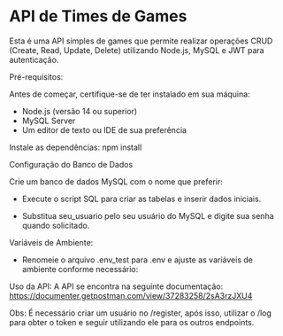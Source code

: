 # API de Times de Games

Esta é uma API simples de games que permite realizar operações CRUD (Create, Read, Update, Delete) utilizando Node.js, MySQL e JWT para autenticação.

Pré-requisitos:

Antes de começar, certifique-se de ter instalado em sua máquina:

- Node.js (versão 14 ou superior)
- MySQL Server
- Um editor de texto ou IDE de sua preferência

Instale as dependências: npm install

Configuração do Banco de Dados

Crie um banco de dados MySQL com o nome que preferir:

- Execute o script SQL para criar as tabelas e inserir dados iniciais.

- Substitua seu_usuario pelo seu usuário do MySQL e digite sua senha quando solicitado.

Variáveis de Ambiente:

- Renomeie o arquivo .env_test para .env e ajuste as variáveis de ambiente conforme necessário:

Uso da API:
A API se encontra na seguinte documentação: https://documenter.getpostman.com/view/37283258/2sA3rzJXU4

Obs: É necessário criar um usuário no /register, após isso, utilizar o /log para obter o token e seguir utilizando ele para os outros endpoints.
